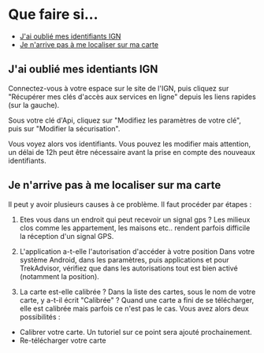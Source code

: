 # Que faire si...

* [J'ai oublié mes identifiants IGN](#TOC-id-ign)
* [Je n'arrive pas à me localiser sur ma carte](#TOC-loc)

## <a name="TOC-id-ign"></a> J'ai oublié mes identiants IGN

Connectez-vous à votre espace sur le site de l'IGN, puis cliquez sur "Récupérer mes clés d'accès aux services en ligne" depuis les liens rapides (sur la gauche).

Sous votre clé d'Api, cliquez sur "Modifiez les paramètres de votre clé", puis sur "Modifier la sécurisation".

Vous voyez alors vos identifiants. Vous pouvez les modifier mais attention, un délai de 12h peut être nécessaire avant la prise en compte des nouveaux identifiants.

## <a name="TOC-loc"></a>Je n'arrive pas à me localiser sur ma carte

Il peut y avoir plusieurs causes à ce problème. Il faut procéder par étapes :

1. Etes vous dans un endroit qui peut recevoir un signal gps ? 
  Les milieux clos comme les appartement, les maisons etc.. rendent parfois difficile la réception d'un signal GPS.

2. L'application a-t-elle l'autorisation d'accéder à votre position
  Dans votre système Android, dans les paramètres, puis applications et pour TrekAdvisor, vérifiez que dans les autorisations tout est bien activé (notamment la position).

3. La carte est-elle calibrée ?
  Dans la liste des cartes, sous le nom de votre carte, y a-t-il écrit "Calibrée" ? 
  Quand une carte a fini de se télécharger, elle est calibrée mais parfois ce n'est pas le cas. Vous avez alors deux possibilités :
  * Calibrer votre carte. Un tutoriel sur ce point sera ajouté prochainement.
  * Re-télécharger votre carte





